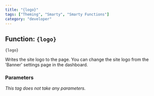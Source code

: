 ```yaml
---
title: "{logo}"
tags: ["Theming", "Smarty", "Smarty Functions"]
category: "developer"
---
```


## Function: `{logo}`

```
{logo}
```

Writes the site logo to the page. You can change the site logo from the 'Banner' settings page in the dashboard.

### Parameters

_This tag does not take any parameters._
